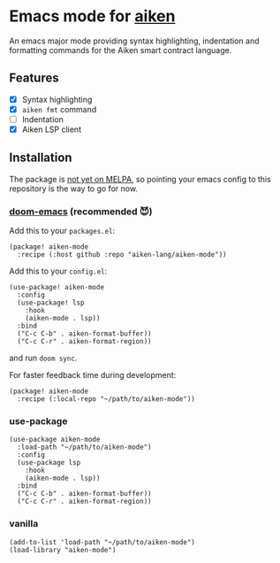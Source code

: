 # Emacs mode for [aiken](https://github.com/aiken-lang/aiken)

An emacs major mode providing syntax highlighting, indentation and formatting
commands for the Aiken smart contract language.

## Features

- [x] Syntax highlighting
- [x] `aiken fmt` command 
- [ ] Indentation
- [x] Aiken LSP client

## Installation

The package is [not yet on MELPA](https://github.com/melpa/melpa/pull/8736), so pointing your emacs config to this
repository is the way to go for now.

### [doom-emacs](https://github.com/doomemacs/doomemacs/) (recommended :smiling_imp:)

Add this to your `packages.el`:

```elisp
(package! aiken-mode
  :recipe (:host github :repo "aiken-lang/aiken-mode"))
```

Add this to your `config.el`:

``` elisp
(use-package! aiken-mode
  :config
  (use-package! lsp
    :hook
    (aiken-mode . lsp))
  :bind
  ("C-c C-b" . aiken-format-buffer))
  ("C-c C-r" . aiken-format-region))
```

and run `doom sync`.

For faster feedback time during development:

```elisp
(package! aiken-mode
  :recipe (:local-repo "~/path/to/aiken-mode"))
```

### use-package

```elisp
(use-package aiken-mode
  :load-path "~/path/to/aiken-mode")
  :config
  (use-package lsp
    :hook
    (aiken-mode . lsp))
  :bind
  ("C-c C-b" . aiken-format-buffer))
  ("C-c C-r" . aiken-format-region))
```

### vanilla

```elisp
(add-to-list 'load-path "~/path/to/aiken-mode")
(load-library "aiken-mode")
```
